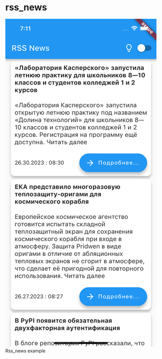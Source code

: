 # rss_news
![ScreenShot](https://github.com/sergemalibu/rss_news/blob/main/Simulator%20Screen%20Shot%20-%20iPhone%2014%20-%202023-05-26%20at%2019.11.16.png)
Rss_news example


